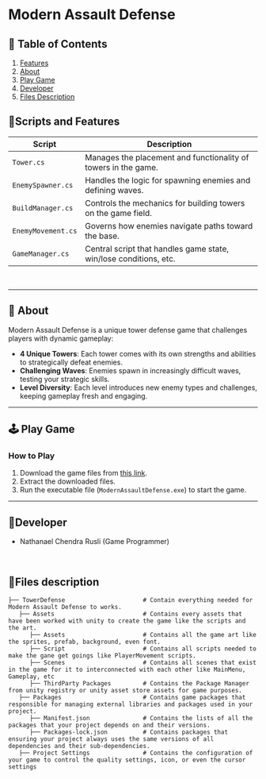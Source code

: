 # Modern Assault Defense

## 📖 Table of Contents
1. [Features](#-scripts-and-features)
2. [About](#-about)
3. [Play Game](#-play-game)
4. [Developer](#-developer)
5. [Files Description](#-files-description)

##  📜Scripts and Features

|  Script           | Description                                                     |
| ------------------ | --------------------------------------------------------------- |
| `Tower.cs`         | Manages the placement and functionality of towers in the game. |
| `EnemySpawner.cs`  | Handles the logic for spawning enemies and defining waves.      |
| `BuildManager.cs`  | Controls the mechanics for building towers on the game field.  |
| `EnemyMovement.cs` | Governs how enemies navigate paths toward the base.            |
| `GameManager.cs`   | Central script that handles game state, win/lose conditions, etc. |

<br>



---

## 🔴 About
Modern Assault Defense is a unique tower defense game that challenges players with dynamic gameplay:
- **4 Unique Towers**: Each tower comes with its own strengths and abilities to strategically defeat enemies.
- **Challenging Waves**: Enemies spawn in increasingly difficult waves, testing your strategic skills.
- **Level Diversity**: Each level introduces new enemy types and challenges, keeping gameplay fresh and engaging.

---

## 🕹️ Play Game
### How to Play
1. Download the game files from [this link](https://drive.google.com/drive/folders/13B2HDdjLmxKkcZW09N-U9h_BVpZGV1GL?usp=sharing).
2. Extract the downloaded files.
3. Run the executable file (`ModernAssaultDefense.exe`) to start the game.

---

## 👤Developer
- Nathanael Chendra Rusli (Game Programmer)
<br>

## 📂Files description

```
├── TowerDefense                      # Contain everything needed for Modern Assault Defense to works.
   ├── Assets                         # Contains every assets that have been worked with unity to create the game like the scripts and the art.
      ├── Assets                      # Contains all the game art like the sprites, prefab, background, even font.
      ├── Script                      # Contains all scripts needed to make the gane get goings like PlayerMovement scripts.
      ├── Scenes                      # Contains all scenes that exist in the game for it to interconnected with each other like MainMenu, Gameplay, etc
      ├── ThirdParty Packages         # Contains the Package Manager from unity registry or unity asset store assets for game purposes.
   ├── Packages                       # Contains game packages that responsible for managing external libraries and packages used in your project.
      ├── Manifest.json               # Contains the lists of all the packages that your project depends on and their versions.
      ├── Packages-lock.json          # Contains packages that ensuring your project always uses the same versions of all dependencies and their sub-dependencies.
   ├── Project Settings               # Contains the configuration of your game to control the quality settings, icon, or even the cursor settings
```
<br>

<br>
